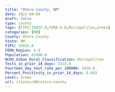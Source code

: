```yaml
---
title: "Otero County, NM"
date: 2021-04-04
draft: false
type: county
tags: [FIPS:35035.0,FEMA:6.0,Micropolitan,Green]
categories: [NM]
County: Otero County
State: NM
FIPS: 35035.0
FEMA_Region: 6.0
Population: 67490.0
NCHS_Urban_Rural_Classification: Micropolitan
Tests_in_prior_14_days: 2314.0
Fourteen_day_test_rate_per_100000: 3429.0
Percent_Positivity_in_prior_14_days: 0.043
Level: Green
url: /states/NM/otero-county
---
```



